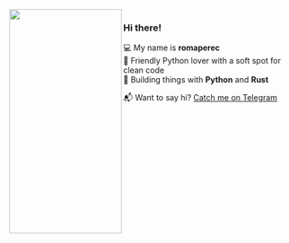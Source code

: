 <img align="left" src="https://raw.githubusercontent.com/orhun/orhun/refs/heads/master/assets/ratatui-spin-dark.gif#gh-dark-mode-only" width="200" height="400">

### Hi there!

💻 My name is **romaperec**  
🖤 Friendly Python lover with a soft spot for clean code   
🔌 Building things with **Python** and **Rust**

📬 Want to say hi? [Catch me on Telegram](https://t.me/romaperec )   
